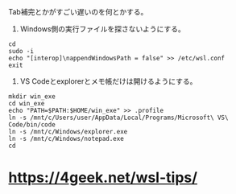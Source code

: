 Tab補完とかがすごい遅いのを何とかする。

1. Windows側の実行ファイルを探さないようにする。

```
cd
sudo -i
echo "[interop]\nappendWindowsPath = false" >> /etc/wsl.conf
exit
```

1. VS Codeとexplorerとメモ帳だけは開けるようにする。

```
mkdir win_exe
cd win_exe
echo "PATH=$PATH:$HOME/win_exe" >> .profile
ln -s /mnt/c/Users/user/AppData/Local/Programs/Microsoft\ VS\ Code/bin/code
ln -s /mnt/c/Windows/explorer.exe
ln -s /mnt/c/Windows/notepad.exe
cd
```

# https://4geek.net/wsl-tips/
